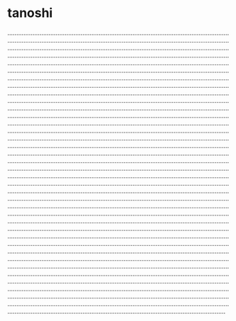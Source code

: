 # tanoshi

......................................................................................................................................................................................................................................................................................................................................................................................................................................................................................................................................................................................................................................................................................................................................................................................................................................................................................................................................................................................................................................................................................................................................................................................................................................................................................................................................................................................................................................................................................................................................................................................................................................................................................................................................................................................................................................................................................................................................................................................................................................................................................................................................................................................................................................................................................................................................................................................................................................................................................................................................................................................................................................................................................................................................................................................................................................................................................................................................................................................................................................................................................................................................................................................................................................................................................................................................................................................................................................................................................................................................................................................................................................................................................................................................................................................................................................................................................................................................................................................................................................................................................................................................................................................................................................................................................................................................................................................................................................................................................................................................................................................................................................................................................................................................................................................................................................................................................................